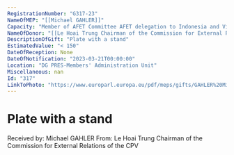 ```yaml
---
RegistrationNumber: "G317-23"
NameOfMEP: "[[Michael GAHLER]]"
Capacity: "Member of AFET Committee AFET delegation to Indonesia and Viet nam"
NameOfDonor: "[[Le Hoai Trung Chairman of the Commission for External Relations of the CPV]]"
DescriptionOfGift: "Plate with a stand"
EstimatedValue: "< 150"
DateOfReception: None
DateOfNotification: "2023-03-21T00:00:00"
Location: "DG PRES-Members' Administration Unit"
Miscellaneous: nan
Id: "317"
LinkToPhoto: "https://www.europarl.europa.eu/pdf/meps/gifts/GAHLER%20Michael_G317-23_1679660879087.jpg#"
---
```


# Plate with a stand

Received by: Michael GAHLER
From: Le Hoai Trung Chairman of the Commission for External Relations of the CPV
